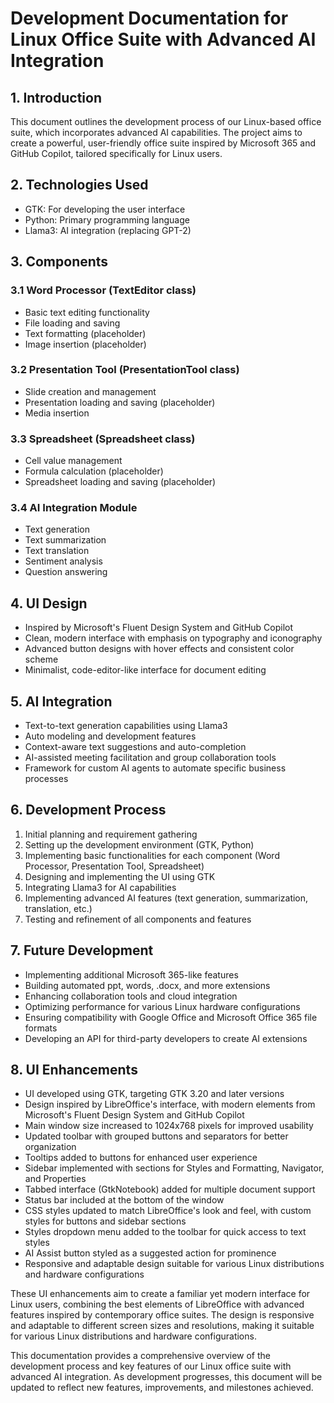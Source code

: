 # Development Documentation for Linux Office Suite with Advanced AI Integration

## 1. Introduction
This document outlines the development process of our Linux-based office suite, which incorporates advanced AI capabilities. The project aims to create a powerful, user-friendly office suite inspired by Microsoft 365 and GitHub Copilot, tailored specifically for Linux users.

## 2. Technologies Used
- GTK: For developing the user interface
- Python: Primary programming language
- Llama3: AI integration (replacing GPT-2)

## 3. Components
### 3.1 Word Processor (TextEditor class)
- Basic text editing functionality
- File loading and saving
- Text formatting (placeholder)
- Image insertion (placeholder)

### 3.2 Presentation Tool (PresentationTool class)
- Slide creation and management
- Presentation loading and saving (placeholder)
- Media insertion

### 3.3 Spreadsheet (Spreadsheet class)
- Cell value management
- Formula calculation (placeholder)
- Spreadsheet loading and saving (placeholder)

### 3.4 AI Integration Module
- Text generation
- Text summarization
- Text translation
- Sentiment analysis
- Question answering

## 4. UI Design
- Inspired by Microsoft's Fluent Design System and GitHub Copilot
- Clean, modern interface with emphasis on typography and iconography
- Advanced button designs with hover effects and consistent color scheme
- Minimalist, code-editor-like interface for document editing

## 5. AI Integration
- Text-to-text generation capabilities using Llama3
- Auto modeling and development features
- Context-aware text suggestions and auto-completion
- AI-assisted meeting facilitation and group collaboration tools
- Framework for custom AI agents to automate specific business processes

## 6. Development Process
1. Initial planning and requirement gathering
2. Setting up the development environment (GTK, Python)
3. Implementing basic functionalities for each component (Word Processor, Presentation Tool, Spreadsheet)
4. Designing and implementing the UI using GTK
5. Integrating Llama3 for AI capabilities
6. Implementing advanced AI features (text generation, summarization, translation, etc.)
7. Testing and refinement of all components and features

## 7. Future Development
- Implementing additional Microsoft 365-like features
- Building automated ppt, words, .docx, and more extensions
- Enhancing collaboration tools and cloud integration
- Optimizing performance for various Linux hardware configurations
- Ensuring compatibility with Google Office and Microsoft Office 365 file formats
- Developing an API for third-party developers to create AI extensions

## 8. UI Enhancements
- UI developed using GTK, targeting GTK 3.20 and later versions
- Design inspired by LibreOffice's interface, with modern elements from Microsoft's Fluent Design System and GitHub Copilot
- Main window size increased to 1024x768 pixels for improved usability
- Updated toolbar with grouped buttons and separators for better organization
- Tooltips added to buttons for enhanced user experience
- Sidebar implemented with sections for Styles and Formatting, Navigator, and Properties
- Tabbed interface (GtkNotebook) added for multiple document support
- Status bar included at the bottom of the window
- CSS styles updated to match LibreOffice's look and feel, with custom styles for buttons and sidebar sections
- Styles dropdown menu added to the toolbar for quick access to text styles
- AI Assist button styled as a suggested action for prominence
- Responsive and adaptable design suitable for various Linux distributions and hardware configurations

These UI enhancements aim to create a familiar yet modern interface for Linux users, combining the best elements of LibreOffice with advanced features inspired by contemporary office suites. The design is responsive and adaptable to different screen sizes and resolutions, making it suitable for various Linux distributions and hardware configurations.

This documentation provides a comprehensive overview of the development process and key features of our Linux office suite with advanced AI integration. As development progresses, this document will be updated to reflect new features, improvements, and milestones achieved.
